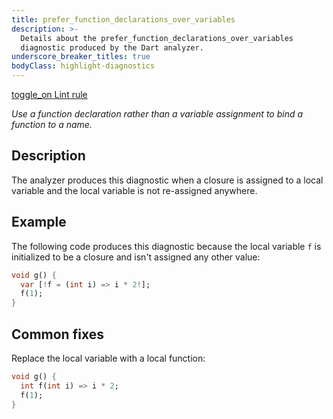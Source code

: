 ```yaml
---
title: prefer_function_declarations_over_variables
description: >-
  Details about the prefer_function_declarations_over_variables
  diagnostic produced by the Dart analyzer.
underscore_breaker_titles: true
bodyClass: highlight-diagnostics
---
```


<div class="tags">
  <a class="tag-label"
      href="/tools/linter-rules/prefer_function_declarations_over_variables"
      title="Learn about the lint rule that enables this diagnostic."
      aria-label="Learn about the lint rule that enables this diagnostic."
      target="_blank">
    <span class="material-symbols" aria-hidden="true">toggle_on</span>
    <span>Lint rule</span>
  </a>
</div>

_Use a function declaration rather than a variable assignment to bind a function to a name._

## Description

The analyzer produces this diagnostic when a closure is assigned to a
local variable and the local variable is not re-assigned anywhere.

## Example

The following code produces this diagnostic because the local variable `f`
is initialized to be a closure and isn't assigned any other value:

```dart
void g() {
  var [!f = (int i) => i * 2!];
  f(1);
}
```

## Common fixes

Replace the local variable with a local function:

```dart
void g() {
  int f(int i) => i * 2;
  f(1);
}
```
